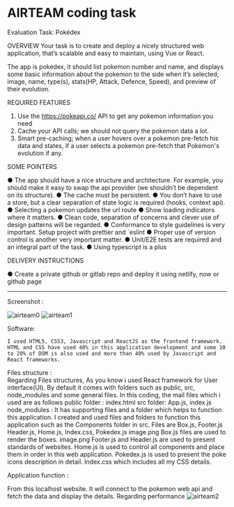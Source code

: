 #  AIRTEAM coding task
Evaluation Task: Pokédex

OVERVIEW 
Your task is to create and deploy a nicely structured web application, that’s scalable and easy to 
maintain, using Vue or React.  

The app is pokedex, it should list pokemon number and name, and displays some basic 
information about the pokemon to the side when it’s selected; image, name, type(s), stats(HP, 
Attack, Defence, Speed), and preview of their evolution. 


REQUIRED FEATURES 

1. Use the https://pokeapi.co/ API to get any pokemon information you need
2. Cache your API calls; we should not query the pokemon data a lot.
3. Smart pre-caching; when a user hovers over a pokemon pre-fetch his data and states, if a
user selects a pokemon pre-fetch that Pokemon's evolution if any.

SOME POINTERS

● The app should have a nice structure and architecture. For example, you should make it
easy to swap the api provider (we shouldn’t be dependent on its structure).
● The cache must be persistent.
● You don’t have to use a store, but a clear separation of state logic is required (hooks,
context api).
● Selecting a pokemon updates the url route
● Show loading indicators where it matters.
● Clean code, separation of concerns and clever use of design patterns will be regarded.
● Conformance to style guidelines is very important. Setup project with prettier and `eslint
● Proper use of version control is another very important matter.
● Unit/E2E tests are required and an integral part of the task.
● Using typescript is a plus

DELIVERY INSTRUCTIONS

● Create a private github or gitlab repo and deploy it using netlify, now or 
github page

-----------------------------------------------------------
Screenshot :

![airteam0](https://user-images.githubusercontent.com/74148459/158648695-a91d6a5c-b591-47d8-8813-8d7717a6e8db.jpg)
![airteam1](https://user-images.githubusercontent.com/74148459/158648731-6e4323db-eb22-4e80-9e7d-5de7fe3f2d01.jpg)

Software:

    I used HTML5, CSS3, Javascript and ReactJS as the frontend framework.  HTML and CSS have used 40% in this application development and some 10 to 20% of DOM is also used and more than 40% used by Javascript and React frameworks.

Files structure :  
   Regarding Files structures,  As you know i used React framework for User interface(UI).  By default it comes with folders such as public, src, node_modules and some general files.  In this coding,  the mail files which i used are as follows
public folder :  index.html
src folder: App.js, index.js
node_modules :  It has supporting files and a folder which helps to function this application.
I created and used files and folders to function this application such as the Components folder in src.  Files are Box.js, Footer.js Header.js, Home.js, Index.css, Pokedex.js
image.png
Box.js files are used to render the boxes.
image.png
Footer.js and Header.js are used to present standards of websites.
Home.js is used to control all components and place them in order in this web application.
Pokedex.js is used to present the poke icons description in detail.
Index.css which includes all my CSS details.

Application function  :

From this localhost website.  It will connect to the pokemon web api and fetch the data and display the details.  Regarding performance 
![airteam2](https://user-images.githubusercontent.com/74148459/158648855-9ece6246-817c-4772-a01f-37dafce7d43a.jpg)
